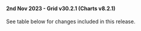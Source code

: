 #### 2nd Nov 2023 - Grid v30.2.1 (Charts v8.2.1)

See table below for changes included in this release.